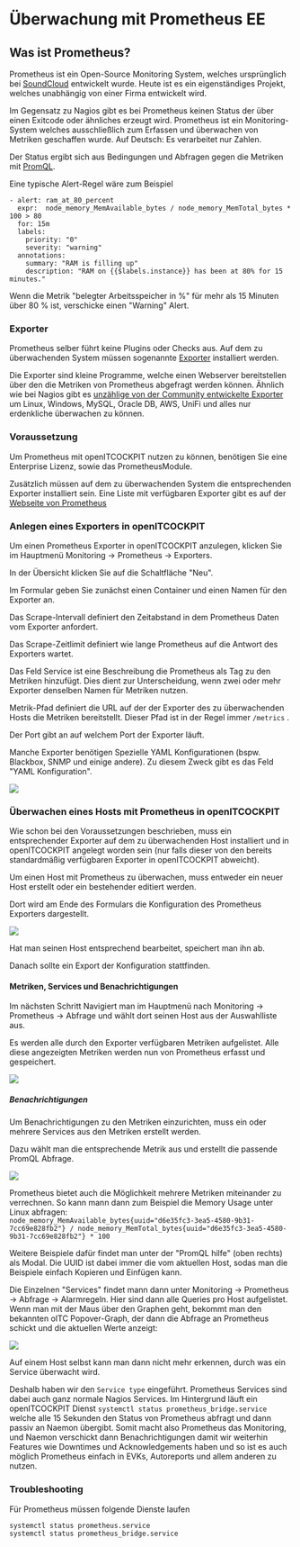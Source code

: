 # Überwachung mit Prometheus <span class="badge badge-danger badge-outlined" title="Enterprise Edition">EE</span>

## Was ist Prometheus?

Prometheus ist ein Open-Source Monitoring System, welches ursprünglich bei [SoundCloud](https://soundcloud.com/) 
entwickelt wurde. Heute ist es ein eigenständiges Projekt, welches unabhängig von einer Firma entwickelt wird.

Im Gegensatz zu Nagios gibt es bei Prometheus keinen Status der über einen Exitcode oder ähnliches erzeugt wird. 
Prometheus ist ein Monitoring-System welches ausschließlich zum Erfassen und überwachen von Metriken geschaffen wurde. 
Auf Deutsch: Es verarbeitet nur Zahlen.

Der Status ergibt sich aus Bedingungen und Abfragen gegen die Metriken mit 
[PromQL](https://prometheus.io/docs/prometheus/latest/querying/basics/).

Eine typische Alert-Regel wäre zum Beispiel

```plaintext
- alert: ram_at_80_percent
  expr:  node_memory_MemAvailable_bytes / node_memory_MemTotal_bytes * 100 > 80
  for: 15m
  labels:
    priority: "0"
    severity: "warning"
  annotations:
    summary: "RAM is filling up"
    description: "RAM on {{$labels.instance}} has been at 80% for 15 minutes."
```

Wenn die Metrik "belegter Arbeitsspeicher in %" für mehr als 15 Minuten über 80 % ist, verschicke einen "Warning" Alert.

### Exporter

Prometheus selber führt keine Plugins oder Checks aus. Auf dem zu überwachenden System müssen sogenannte 
[Exporter](https://prometheus.io/docs/instrumenting/exporters/) installiert werden.

Die Exporter sind kleine Programme, welche einen Webserver bereitstellen über den die Metriken von Prometheus abgefragt 
werden können. Ähnlich wie bei Nagios gibt es 
[unzählige von der Community entwickelte Exporter](https://github.com/prometheus/prometheus/wiki/Default-port-allocations) 
um Linux, Windows, MySQL, Oracle DB, AWS, UniFi und alles nur erdenkliche überwachen zu können.

### Voraussetzung

Um Prometheus mit openITCOCKPIT nutzen zu können, benötigen Sie eine Enterprise Lizenz, sowie das PrometheusModule.

Zusätzlich müssen auf dem zu überwachenden System die entsprechenden Exporter installiert sein. Eine Liste mit 
verfügbaren Exporter gibt es auf der [Webseite von Prometheus](https://prometheus.io/docs/instrumenting/exporters/)

### Anlegen eines Exporters in openITCOCKPIT

Um einen Prometheus Exporter in openITCOCKPIT anzulegen, klicken Sie im Hauptmenü Monitoring → Prometheus → Exporters.

In der Übersicht klicken Sie auf die Schaltfläche "Neu".

Im Formular geben Sie zunächst einen Container und einen Namen für den Exporter an.

Das Scrape-Intervall definiert den Zeitabstand in dem Prometheus Daten vom Exporter anfordert.

Das Scrape-Zeitlimit definiert wie lange Prometheus auf die Antwort des Exporters wartet.

Das Feld Service ist eine Beschreibung die Prometheus als Tag zu den Metriken hinzufügt. Dies dient zur Unterscheidung, 
wenn zwei oder mehr Exporter denselben Namen für Metriken nutzen.

Metrik-Pfad definiert die URL auf der der Exporter des zu überwachenden Hosts die Metriken bereitstellt. Dieser Pfad ist
in der Regel immer `/metrics` .

Der Port gibt an auf welchem Port der Exporter läuft.

Manche Exporter benötigen Spezielle YAML Konfigurationen (bspw. Blackbox, SNMP und einige andere). Zu diesem Zweck gibt 
es das Feld "YAML Konfiguration".

![](/images/prometheusmodule-exportersedit.png)

### Überwachen eines Hosts mit Prometheus in openITCOCKPIT

Wie schon bei den Voraussetzungen beschrieben, muss ein entsprechender Exporter auf dem zu überwachenden Host 
installiert und in openITCOCKPIT angelegt worden sein (nur falls dieser von den bereits standardmäßig verfügbaren 
Exporter in openITCOCKPIT abweicht).

Um einen Host mit Prometheus zu überwachen, muss entweder ein neuer Host erstellt oder ein bestehender editiert werden.

Dort wird am Ende des Formulars die Konfiguration des Prometheus Exporters dargestellt.

![](/images/select-prometheus-exporters.png)

Hat man seinen Host entsprechend bearbeitet, speichert man ihn ab.

Danach sollte ein Export der Konfiguration stattfinden.

#### Metriken, Services und Benachrichtigungen

Im nächsten Schritt Navigiert man im Hauptmenü nach Monitoring → Prometheus → Abfrage und wählt dort seinen Host aus der
Auswahlliste aus.

Es werden alle durch den Exporter verfügbaren Metriken aufgelistet. Alle diese angezeigten Metriken werden nun von 
Prometheus erfasst und gespeichert.

![](/images/prometheus-queries.png)

##### Benachrichtigungen

Um Benachrichtigungen zu den Metriken einzurichten, muss ein oder mehrere Services aus den Metriken erstellt werden.

Dazu wählt man die entsprechende Metrik aus und erstellt die passende PromQL Abfrage.

![](/images/prometheus-promql.png)

Prometheus bietet auch die Möglichkeit mehrere Metriken miteinander zu verrechnen. So kann mann dann zum Beispiel die 
Memory Usage unter Linux abfragen:  
`node_memory_MemAvailable_bytes{uuid="d6e35fc3-3ea5-4580-9b31-7cc69e828fb2"} / node_memory_MemTotal_bytes{uuid="d6e35fc3-3ea5-4580-9b31-7cc69e828fb2"} * 100`

Weitere Beispiele dafür findet man unter der "PromQL hilfe" (oben rechts) als Modal. Die UUID ist dabei immer die vom 
aktuellen Host, sodas man die Beispiele einfach Kopieren und Einfügen kann.

Die Einzelnen "Services" findet mann dann unter Monitoring → Prometheus → Abfrage → Alarmregeln. Hier sind dann alle 
Queries pro Host aufgelistet. Wenn man mit der Maus über den Graphen geht, bekommt man den bekannten oITC Popover-Graph,
der dann die Abfrage an Prometheus schickt und die aktuellen Werte anzeigt:

![](/images/prometheus-alertrules.png)

Auf einem Host selbst kann man dann nicht mehr erkennen, durch was ein Service überwacht wird.

Deshalb haben wir den `Service type` eingeführt. Prometheus Services sind dabei auch ganz normale Nagios Services. Im 
Hintergrund läuft ein openITCOCKPIT Dienst `systemctl status prometheus_bridge.service`  
welche alle 15 Sekunden den Status von Prometheus abfragt und dann passiv an Naemon übergibt. Somit macht also 
Prometheus das Monitoring, und Naemon verschickt dann Benachrichtigungen damit wir weiterhin Features wie Downtimes und 
Acknowledgements haben und so ist es auch möglich Prometheus einfach in EVKs, Autoreports und allem anderen zu nutzen.

### Troubleshooting

Für Prometheus müssen folgende Dienste laufen

```plaintext
systemctl status prometheus.service
systemctl status prometheus_bridge.service
```